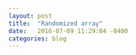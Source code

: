 ```yaml
---
layout: post
title:  "Randomized array"
date:   2016-07-09 11:29:04 -0400
categories: blog
---
```


<script type="text/javascript">
      var images = ['image1.jpg', 'image2.jpg', 'image3.jpg', 'image4.jpg', 'image5.jpg', 'image6.jpg', 'image7.jpg', 'image8.jpg', 'image9.jpg', 'image10.jpg', 'image11.jpg', 'image12.jpg', 'image13.jpg', 'image14.jpg', 'image15.jpg'];
        $('html').css({'background-image': 'url(../images/home/' + images[Math.floor(Math.random() * images.length)] + ')'
          
        });
  </script>